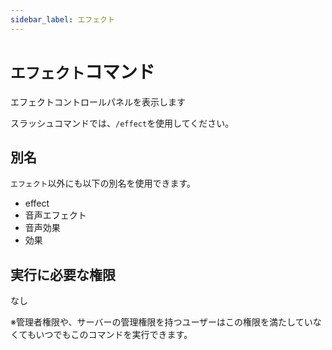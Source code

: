 ```yaml
---
sidebar_label: エフェクト
---
```

# `エフェクト`コマンド
エフェクトコントロールパネルを表示します

スラッシュコマンドでは、`/effect`を使用してください。

## 別名
`エフェクト`以外にも以下の別名を使用できます。

- effect
- 音声エフェクト
- 音声効果
- 効果




## 実行に必要な権限
なし

※管理者権限や、サーバーの管理権限を持つユーザーはこの権限を満たしていなくてもいつでもこのコマンドを実行できます。
  
